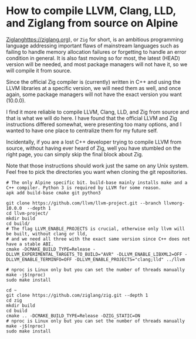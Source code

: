 # How to compile LLVM, Clang, LLD, and Ziglang from source on Alpine

[Ziglang]()https://ziglang.org), or `Zig` for short, is an ambitious programming language addressing important flaws of mainstream languages such as failing to handle memory allocation failures or forgetting to handle an error condition in general.
It is also fast moving so for most, the latest (HEAD) version will be needed, and most package managers will not have it, so we will compile it from source.

Since the official Zig compiler is (currently) written in C++ and using the LLVM libraries at a specific version, we will need them as well, and once again, some package managers will not have the exact version you want (10.0.0). 

I find it more reliable to compile LLVM, Clang, LLD, and Zig from source and that is what we will do here. I have found that the official LLVM and Zig instructions differed somewhat, were presenting too many options, and I wanted to have one place to centralize them for my future self.

Incidentally, if you are a lost C++ developer trying to compile LLVM from source, without having ever heard of Zig, well you have stumbled on the right page, you can simply skip the final block about Zig.

Note that those instructions should work just the same on any Unix system. Feel free to pick the directories you want when cloning the git repositories.

    # The only Alpine specific bit. build-base mainly installs make and a C++ compiler. Python 3 is required by LLVM for some reason.
    apk add build-base cmake git python3

    git clone https://github.com/llvm/llvm-project.git --branch llvmorg-10.0.0  --depth 1
    cd llvm-project/
    mkdir build
    cd build/
    # The flag LLVM_ENABLE_PROJECTS is crucial, otherwise only llvm will be built, without clang or lld,
    # and we need all three with the exact same version since C++ does not have a stable ABI.
    cmake -DCMAKE_BUILD_TYPE=Release -DLLVM_EXPERIMENTAL_TARGETS_TO_BUILD="AVR" -DLLVM_ENABLE_LIBXML2=OFF -DLLVM_ENABLE_TERMINFO=OFF -DLLVM_ENABLE_PROJECTS="clang;lld" ../llvm

    # nproc is Linux only but you can set the number of threads manually
    make -j$(nproc)
    sudo make install

    cd ~
    git clone https://github.com/ziglang/zig.git --depth 1
    cd zig
    mkdir build
    cd build
    cmake .. -DCMAKE_BUILD_TYPE=Release -DZIG_STATIC=ON
    # nproc is Linux only but you can set the number of threads manually
    make -j$(nproc)
    sudo make install
